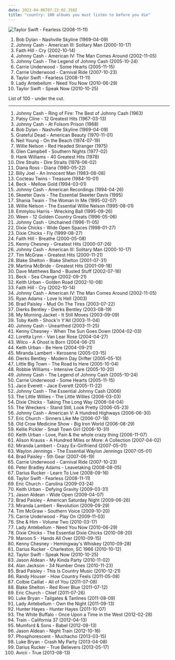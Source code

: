 ```yaml
---
date: 2021-04-06T07:22:02.358Z
title: "country: 100 albums you must listen to before you die"
---
```

![Taylor Swift - Fearless (2008-11-11)](https://img.discogs.com/YZX7t4Ix6JqNxJlqMRpFTi8lDVg=/fit-in/450x600/filters:strip_icc():format(jpeg):mode_rgb():quality(90)/discogs-images/R-15576050-1613367279-2968.jpeg.jpg "Taylor Swift - Fearless (2008-11-11)")
<ol class="albums">
<li data-cover="https://img.discogs.com/KOr_SXhbsBIbniOjBMA6zRIHPpw=/fit-in/600x606/filters:strip_icc():format(jpeg):mode_rgb():quality(90)/discogs-images/R-3886888-1608796388-7219.jpeg.jpg" data-tags="country, 60s" role="button">Bob Dylan - Nashville Skyline (1969-04-09)</li>
<li data-cover="http://coverartarchive.org/release/2e40496a-7ed6-396b-ad9f-cf356f0f728e/22192705953-500.jpg" data-tags="country" role="button">Johnny Cash - American III: Solitary Man (2000-10-17)</li>
<li data-cover="http://coverartarchive.org/release/b4559308-a761-3279-8243-35952f3aeb7a/19438296770-500.jpg" data-tags="country" role="button">Faith Hill - Cry (2002-10-14)</li>
<li data-cover="http://coverartarchive.org/release/47140ecd-72e3-4ef9-b523-3af3c4e3e9ef/2204544011-500.jpg" data-tags="country" role="button">Johnny Cash - American IV: The Man Comes Around (2002-11-05)</li>
<li data-cover="http://coverartarchive.org/release/b1bad411-da3c-466c-be2e-eb55561e6d06/9538822252-500.jpg" data-tags="country" role="button">Johnny Cash - The Legend of Johnny Cash (2005-10-24)</li>
<li data-cover="http://coverartarchive.org/release/a33b9822-9f09-4e19-9d6e-e05af85c727b/5228564975-500.jpg" data-tags="country" role="button">Carrie Underwood - Some Hearts (2005-11-15)</li>
<li data-cover="http://coverartarchive.org/release/1ae35324-42a2-4cd8-880e-9d810ef964b2/6121102106-500.jpg" data-tags="country" role="button">Carrie Underwood - Carnival Ride (2007-10-23)</li>
<li data-cover="https://img.discogs.com/YZX7t4Ix6JqNxJlqMRpFTi8lDVg=/fit-in/450x600/filters:strip_icc():format(jpeg):mode_rgb():quality(90)/discogs-images/R-15576050-1613367279-2968.jpeg.jpg" data-tags="country" role="button">Taylor Swift - Fearless (2008-11-11)</li>
<li data-cover="https://img.discogs.com/n57UBeTOXTMdmtzPnYbayghIguI=/fit-in/600x605/filters:strip_icc():format(jpeg):mode_rgb():quality(90)/discogs-images/R-2122525-1266174670.jpeg.jpg" data-tags="country" role="button">Lady Antebellum - Need You Now (2010-06-29)</li>
<li data-cover="https://img.discogs.com/3yy887BvfPEfE5k3RHSh3QoJmsc=/fit-in/600x600/filters:strip_icc():format(jpeg):mode_rgb():quality(90)/discogs-images/R-11763442-1521967500-3255.jpeg.jpg" data-tags="country" role="button">Taylor Swift - Speak Now (2010-10-25)</li>
</ol>
List of 100 - under the cut.
<!-- more -->

_________________

<ol class="albums">
<li data-cover="http://coverartarchive.org/release/1eb3957e-c4ea-330a-9927-d59b24e83e0f/16708926029-500.jpg" data-tags="country" role="button">
Johnny Cash - Ring of Fire: The Best of Johnny Cash (1963)
</li>
<li data-cover="http://coverartarchive.org/release/b8b551f6-e07a-4cc2-ac33-e35758d88796/19682269114-500.jpg" data-tags="country, female vocalists" role="button">
Patsy Cline - 12 Greatest Hits (1967-03-13)
</li>
<li data-cover="http://coverartarchive.org/release/45647913-b279-4118-8ff4-ae3420437c66/17873579445-500.jpg" data-tags="country" role="button">
Johnny Cash - At Folsom Prison (1968)
</li>
<li data-cover="https://img.discogs.com/KOr_SXhbsBIbniOjBMA6zRIHPpw=/fit-in/600x606/filters:strip_icc():format(jpeg):mode_rgb():quality(90)/discogs-images/R-3886888-1608796388-7219.jpeg.jpg" data-tags="country, 60s" role="button">
Bob Dylan - Nashville Skyline (1969-04-09)
</li>
<li data-cover="http://coverartarchive.org/release/0bf93ec6-a96c-4d4d-9cc2-96f0f4306ff6/18627374936-500.jpg" data-tags="classic rock" role="button">
Grateful Dead - American Beauty (1970-11-01)
</li>
<li data-cover="https://via.placeholder.com/450" data-tags="singer-songwriter, 70s, folk rock" role="button">
Neil Young - On the Beach (1974-07-19)
</li>
<li data-cover="http://coverartarchive.org/release/899d8c0b-75cf-4370-99fd-d1d4768b98bf/11553737611-500.jpg" data-tags="country" role="button">
Willie Nelson - Red Headed Stranger (1975)
</li>
<li data-cover="http://coverartarchive.org/release/834a05ec-4bbc-4276-b797-2ccdf625d648/7331581825-500.jpg" data-tags="country, country pop, contemporary christian, u2, misc, bono, ccm, urban cowboy, pentecostal, the edge, jesus had a penis, dake-bonoist, dake, dake-bonoism, confucius had a penis, listen to u2, dake-bonoistic doctrine, conforms to dake-bonoistic doctrine, moist butt kittens, they always conform to dake-bonoistic doctrine, finis jennings dake, dake-bono, contemporary muslim" role="button">
Glen Campbell - Southern Nights (1977-02)
</li>
<li data-cover="http://coverartarchive.org/release/5b5f1493-20a7-41be-86b3-0b2ff87bfd37/5499609425-500.jpg" data-tags="country" role="button">
Hank Williams - 40 Greatest Hits (1978)
</li>
<li data-cover="https://via.placeholder.com/450" data-tags="dire straits, classic rock, rock" role="button">
Dire Straits - Dire Straits (1978-06-02)
</li>
<li data-cover="https://img.discogs.com/l3pHsob4QXA0qrMV7AYigfjPCBQ=/fit-in/600x547/filters:strip_icc():format(jpeg):mode_rgb():quality(90)/discogs-images/R-1135038-1249251301.jpeg.jpg" data-tags="80s, soul" role="button">
Diana Ross - Diana (1980-05-22)
</li>
<li data-cover="http://coverartarchive.org/release/bc1be554-7601-3b7e-9cdf-ca98e8e98d0d/9466376999-500.jpg" data-tags="80s, pop, classic rock" role="button">
Billy Joel - An Innocent Man (1983-08-08)
</li>
<li data-cover="http://coverartarchive.org/release/bc6dee20-448c-387d-8eb4-a7cb737ae1b7/23441368012-500.jpg" data-tags="dream pop" role="button">
Cocteau Twins - Treasure (1984-10-01)
</li>
<li data-cover="http://coverartarchive.org/release/99ec95cd-5500-4afd-b6bd-85568bd94141/10544229358-500.jpg" data-tags="alternative, 90s" role="button">
Beck - Mellow Gold (1994-03-01)
</li>
<li data-cover="http://coverartarchive.org/release/0a15e987-c9c6-44c6-ab39-b89931e0a5d5/27120797067-500.jpg" data-tags="country" role="button">
Johnny Cash - American Recordings (1994-04-26)
</li>
<li data-cover="http://coverartarchive.org/release/052f365f-beb2-4794-90e0-f272c266e973/18446288488-500.jpg" data-tags="country, skeeter davis" role="button">
Skeeter Davis - The Essential Skeeter Davis (1995)
</li>
<li data-cover="http://coverartarchive.org/release/60137615-99da-340e-84cf-0606356e1125/6132686001-500.jpg" data-tags="country" role="button">
Shania Twain - The Woman In Me (1995-02-07)
</li>
<li data-cover="https://img.discogs.com/trwa38toa0s4Vl40ec50KZ7viQ8=/fit-in/600x600/filters:strip_icc():format(jpeg):mode_rgb():quality(90)/discogs-images/R-5256326-1388866351-4442.jpeg.jpg" data-tags="country" role="button">
Willie Nelson - The Essential Willie Nelson (1995-08-01)
</li>
<li data-cover="http://coverartarchive.org/release/3340642f-c8c7-48aa-83c0-e3a696dcbe76/14642036386-500.jpg" data-tags="country, female vocalists, alt-country" role="button">
Emmylou Harris - Wrecking Ball (1995-09-26)
</li>
<li data-cover="http://coverartarchive.org/release/c48fa5ac-a16f-435b-88f3-179a668a40ad/6848496966-500.jpg" data-tags="country, americana, alt-country" role="button">
Ween - 12 Golden Country Greats (1996-05-06)
</li>
<li data-cover="http://coverartarchive.org/release/e162083e-4a0b-49f9-b341-7a02354f5c98/19325365527-500.jpg" data-tags="country" role="button">
Johnny Cash - Unchained (1996-11-05)
</li>
<li data-cover="http://coverartarchive.org/release/dc20ab32-ff95-3621-bdaf-92b90e826ee1/6201935684-500.jpg" data-tags="country" role="button">
Dixie Chicks - Wide Open Spaces (1998-01-27)
</li>
<li data-cover="http://coverartarchive.org/release/c464169f-eec9-3406-9690-5e5667ec091d/6201889696-500.jpg" data-tags="country" role="button">
Dixie Chicks - Fly (1999-08-27)
</li>
<li data-cover="https://img.discogs.com/ahZHzdwuYD2kXMNpQ6nEMi9Fcjk=/fit-in/350x300/filters:strip_icc():format(jpeg):mode_rgb():quality(90)/discogs-images/R-1274419-1205585238.jpeg.jpg" data-tags="country" role="button">
Faith Hill - Breathe (2000-05-08)
</li>
<li data-cover="http://coverartarchive.org/release/816a606d-2f9f-41bf-ba9f-5dd6078b5d98/14960259719-500.jpg" data-tags="country" role="button">
Kenny Chesney - Greatest Hits (2000-07-26)
</li>
<li data-cover="http://coverartarchive.org/release/2e40496a-7ed6-396b-ad9f-cf356f0f728e/22192705953-500.jpg" data-tags="country" role="button">
Johnny Cash - American III: Solitary Man (2000-10-17)
</li>
<li data-cover="http://coverartarchive.org/release/c1c8a378-1adf-4d84-b7fc-a82c130c5350/10149144111-500.jpg" data-tags="country" role="button">
Tim McGraw - Greatest Hits (2000-11-21)
</li>
<li data-cover="http://coverartarchive.org/release/0a673cad-d296-4eae-9cc5-0c95aba1c6bd/15390139795-500.jpg" data-tags="country, blake shelton" role="button">
Blake Shelton - Blake Shelton (2001-07-31)
</li>
<li data-cover="https://img.discogs.com/7L4OiVgGmfo_DFT8njQ7HJ2nHLQ=/fit-in/600x522/filters:strip_icc():format(jpeg):mode_rgb():quality(90)/discogs-images/R-5574830-1598536251-7795.jpeg.jpg" data-tags="country" role="button">
Martina McBride - Greatest Hits (2001-09-18)
</li>
<li data-cover="http://coverartarchive.org/release/2479abd6-ae60-4776-b281-3d543d4718ae/5556494380-500.jpg" data-tags="rock" role="button">
Dave Matthews Band - Busted Stuff (2002-07-16)
</li>
<li data-cover="http://coverartarchive.org/release/09dc8894-bb52-4edd-a31b-e74e30753a44/7066111416-500.jpg" data-tags="singer-songwriter, acoustic, beck" role="button">
Beck - Sea Change (2002-09-21)
</li>
<li data-cover="http://coverartarchive.org/release/23e97699-2bee-4456-8bfe-61306ac41b11/22072482935-500.jpg" data-tags="country" role="button">
Keith Urban - Golden Road (2002-10-08)
</li>
<li data-cover="http://coverartarchive.org/release/b4559308-a761-3279-8243-35952f3aeb7a/19438296770-500.jpg" data-tags="country" role="button">
Faith Hill - Cry (2002-10-14)
</li>
<li data-cover="http://coverartarchive.org/release/47140ecd-72e3-4ef9-b523-3af3c4e3e9ef/2204544011-500.jpg" data-tags="country" role="button">
Johnny Cash - American IV: The Man Comes Around (2002-11-05)
</li>
<li data-cover="https://via.placeholder.com/450" data-tags="alt-country, rock" role="button">
Ryan Adams - Love Is Hell (2003)
</li>
<li data-cover="http://coverartarchive.org/release/de1fbef7-d6cb-4e87-bb8d-5fb084b8b58b/9462009369-500.jpg" data-tags="country" role="button">
Brad Paisley - Mud On The Tires (2003-07-22)
</li>
<li data-cover="http://coverartarchive.org/release/ae27b65a-ffc5-4c52-af0f-82bb221bdd54/4259120205-500.jpg" data-tags="country, dierks bentley" role="button">
Dierks Bentley - Dierks Bentley (2003-08-19)
</li>
<li data-cover="https://img.discogs.com/VJB1rFlOG6ZH8Uq_T0r9BxdfUTQ=/fit-in/600x595/filters:strip_icc():format(jpeg):mode_rgb():quality(90)/discogs-images/R-7107450-1433888454-3100.jpeg.jpg" data-tags="2003, rock" role="button">
My Morning Jacket - It Still Moves (2003-09-09)
</li>
<li data-cover="http://coverartarchive.org/release/99dccf04-5813-493a-9277-ec4df7b0ef09/13886519569-500.jpg" data-tags="country, toby keith" role="button">
Toby Keith - Shock'n Y'All (2003-11-04)
</li>
<li data-cover="http://coverartarchive.org/release/4321855e-8e8e-4786-8506-28e6d69633b9/13966110015-500.jpg" data-tags="country" role="button">
Johnny Cash - Unearthed (2003-11-25)
</li>
<li data-cover="http://coverartarchive.org/release/3a71ae89-00c5-442b-805b-1485e35bf405/3682341498-500.jpg" data-tags="country" role="button">
Kenny Chesney - When The Sun Goes Down (2004-02-03)
</li>
<li data-cover="http://coverartarchive.org/release/5cb847e2-d768-3644-a892-e56fd9d9de61/21381901373-500.jpg" data-tags="country" role="button">
Loretta Lynn - Van Lear Rose (2004-04-27)
</li>
<li data-cover="http://coverartarchive.org/release/9ad6f7a0-bd9e-4ca2-8b8a-5441dc51f34b/4530847957-500.jpg" data-tags="00s, indie, rock" role="button">
Wilco - A Ghost is Born (2004-06-21)
</li>
<li data-cover="http://coverartarchive.org/release/99bfcd40-b086-41f7-83d7-786fbbb3c99b/26696949744-500.jpg" data-tags="country" role="button">
Keith Urban - Be Here (2004-09-21)
</li>
<li data-cover="http://coverartarchive.org/release/aae883ce-905d-4b1b-8440-037e4102bf7a/10037462392-500.jpg" data-tags="country" role="button">
Miranda Lambert - Kerosene (2005-03-15)
</li>
<li data-cover="http://coverartarchive.org/release/67747899-e291-49f7-bf83-d88854230386/4259252736-500.jpg" data-tags="country" role="button">
Dierks Bentley - Modern Day Drifter (2005-05-10)
</li>
<li data-cover="http://coverartarchive.org/release/538329ea-1087-4ef6-800e-d9069cabd299/19388646151-500.jpg" data-tags="country" role="button">
Little Big Town - The Road to Here (2005-10-04)
</li>
<li data-cover="http://coverartarchive.org/release/d304d0ae-4937-30a9-9ea7-656a8d92860b/1413448182-500.jpg" data-tags="pop, robbie williams" role="button">
Robbie Williams - Intensive Care (2005-10-20)
</li>
<li data-cover="http://coverartarchive.org/release/b1bad411-da3c-466c-be2e-eb55561e6d06/9538822252-500.jpg" data-tags="country" role="button">
Johnny Cash - The Legend of Johnny Cash (2005-10-24)
</li>
<li data-cover="http://coverartarchive.org/release/a33b9822-9f09-4e19-9d6e-e05af85c727b/5228564975-500.jpg" data-tags="country" role="button">
Carrie Underwood - Some Hearts (2005-11-15)
</li>
<li data-cover="http://coverartarchive.org/release/5ec29d87-ad4b-48ab-98b5-13ff6cffdc5c/10717310269-500.jpg" data-tags="country, male vocalists, country music" role="button">
Jace Everett - Jace Everett (2005-11-22)
</li>
<li data-cover="https://img.discogs.com/FtULkQ6b0y6k9auEFqnrvhMRWsw=/fit-in/600x601/filters:strip_icc():format(jpeg):mode_rgb():quality(90)/discogs-images/R-9814785-1587467828-8604.jpeg.jpg" data-tags="country" role="button">
Johnny Cash - The Essential Johnny Cash (2006)
</li>
<li data-cover="https://img.discogs.com/5e5h2ivi_lolQQbScEClLn4b7pc=/fit-in/600x595/filters:strip_icc():format(jpeg):mode_rgb():quality(90)/discogs-images/R-1201694-1336073487.jpeg.jpg" data-tags="jazz, country" role="button">
The Little Willies - The Little Willies (2006-03-03)
</li>
<li data-cover="https://img.discogs.com/2MfJRC5yKH9FNQ9UwIF1dY3s3bg=/fit-in/600x596/filters:strip_icc():format(jpeg):mode_rgb():quality(90)/discogs-images/R-695422-1495798257-4186.jpeg.jpg" data-tags="country" role="button">
Dixie Chicks - Taking The Long Way (2006-04-04)
</li>
<li data-cover="https://img.discogs.com/xFrIQJnXSfVK9N_bCXR9rvb9uJk=/fit-in/445x450/filters:strip_icc():format(jpeg):mode_rgb():quality(90)/discogs-images/R-1402301-1216632404.jpeg.jpg" data-tags="country" role="button">
The Wreckers - Stand Still, Look Pretty (2006-05-23)
</li>
<li data-cover="http://coverartarchive.org/release/13e97c66-9a99-41e7-bf5e-5158ab66c5c5/18264795092-500.jpg" data-tags="country" role="button">
Johnny Cash - American V: A Hundred Highways (2006-06-30)
</li>
<li data-cover="http://coverartarchive.org/release/90f54514-f789-4835-b3e0-d1f14e9e766e/3820440959-500.jpg" data-tags="country" role="button">
Eric Church - Sinners Like Me (2006-07-18)
</li>
<li data-cover="https://img.discogs.com/O5XwKi9q8ZHB_1fGKNlvskSdI5w=/fit-in/600x600/filters:strip_icc():format(jpeg):mode_rgb():quality(90)/discogs-images/R-2127169-1533790488-7456.jpeg.jpg" data-tags="country, folk, americana" role="button">
Old Crow Medicine Show - Big Iron World (2006-08-29)
</li>
<li data-cover="http://coverartarchive.org/release/b75d84c9-0c2a-4f3e-80e3-8c385efd63c0/25970432695-500.jpg" data-tags="country" role="button">
Kellie Pickler - Small Town Girl (2006-10-31)
</li>
<li data-cover="https://via.placeholder.com/450" data-tags="country" role="button">
Keith Urban - Love, Pain & the whole crazy thing (2006-11-07)
</li>
<li data-cover="http://coverartarchive.org/release/4783a224-ba3d-4a97-9115-3d9a5e0b9dd4/6251629738-500.jpg" data-tags="country" role="button">
Alison Krauss - A Hundred Miles or More: A Collection (2007-04-02)
</li>
<li data-cover="http://coverartarchive.org/release/69f898f9-3fe4-4111-ad11-81fccf55df8e/5791775997-500.jpg" data-tags="country" role="button">
Miranda Lambert - Crazy Ex-Girlfriend (2007-05-01)
</li>
<li data-cover="http://coverartarchive.org/release/75decd7e-9766-4c88-902e-d157443dd02b/15697247586-500.jpg" data-tags="country, outlaw country" role="button">
Waylon Jennings - The Essential Waylon Jennings (2007-05-01)
</li>
<li data-cover="http://coverartarchive.org/release/244fcc6f-2054-4717-89ff-1b602914cc9e/11160160955-500.jpg" data-tags="country" role="button">
Brad Paisley - 5th Gear (2007-06-19)
</li>
<li data-cover="http://coverartarchive.org/release/1ae35324-42a2-4cd8-880e-9d810ef964b2/6121102106-500.jpg" data-tags="country" role="button">
Carrie Underwood - Carnival Ride (2007-10-23)
</li>
<li data-cover="http://coverartarchive.org/release/332b04a6-1a19-4d44-94c6-3c03e14f374b/15577515732-500.jpg" data-tags="pop, country, pop rock, americana, singer/songwriter, purchased 09, albums checked" role="button">
Peter Bradley Adams - Leavetaking (2008-08-05)
</li>
<li data-cover="https://via.placeholder.com/450" data-tags="country" role="button">
Darius Rucker - Learn To Live (2008-09-16)
</li>
<li data-cover="https://img.discogs.com/YZX7t4Ix6JqNxJlqMRpFTi8lDVg=/fit-in/450x600/filters:strip_icc():format(jpeg):mode_rgb():quality(90)/discogs-images/R-15576050-1613367279-2968.jpeg.jpg" data-tags="country" role="button">
Taylor Swift - Fearless (2008-11-11)
</li>
<li data-cover="http://coverartarchive.org/release/4eb37ed2-0ada-4f38-926b-b7aee740220d/3743132785-500.jpg" data-tags="country" role="button">
Eric Church - Carolina (2009-03-24)
</li>
<li data-cover="http://coverartarchive.org/release/afd85101-c717-4d44-97ce-c533da9cc377/14920368979-500.jpg" data-tags="country" role="button">
Keith Urban - Defying Gravity (2009-03-31)
</li>
<li data-cover="http://coverartarchive.org/release/8953f25b-6c3e-413e-b286-a66a58c468ca/14919707035-500.jpg" data-tags="country" role="button">
Jason Aldean - Wide Open (2009-04-07)
</li>
<li data-cover="http://coverartarchive.org/release/416255db-6f4d-3541-9852-58d3664b4737/890297806-500.jpg" data-tags="country" role="button">
Brad Paisley - American Saturday Night (2009-06-26)
</li>
<li data-cover="http://coverartarchive.org/release/875fafae-b1db-47c2-97e5-74d3783a02a6/8022941540-500.jpg" data-tags="country" role="button">
Miranda Lambert - Revolution (2009-09-29)
</li>
<li data-cover="http://coverartarchive.org/release/d1bd5b2f-5194-4699-829d-f85233dce530/10144258124-500.jpg" data-tags="country" role="button">
Tim McGraw - Southern Voice (2009-10-20)
</li>
<li data-cover="http://coverartarchive.org/release/0b7b7553-1492-49f4-b8bc-3fb482fe4ab2/7911228592-500.jpg" data-tags="country" role="button">
Carrie Underwood - Play On (2009-11-03)
</li>
<li data-cover="http://coverartarchive.org/release/2c965efb-dd6e-430b-bd4e-be8a5733aaac/4804300300-500.jpg" data-tags="indie pop" role="button">
She & Him - Volume Two (2010-03-17)
</li>
<li data-cover="https://img.discogs.com/n57UBeTOXTMdmtzPnYbayghIguI=/fit-in/600x605/filters:strip_icc():format(jpeg):mode_rgb():quality(90)/discogs-images/R-2122525-1266174670.jpeg.jpg" data-tags="country" role="button">
Lady Antebellum - Need You Now (2010-06-29)
</li>
<li data-cover="http://coverartarchive.org/release/d60b147a-031f-4cb0-ad33-7541e29d837e/11478412156-500.jpg" data-tags="country" role="button">
Dixie Chicks - The Essential Dixie Chicks (2010-08-20)
</li>
<li data-cover="https://img.discogs.com/4sJ6SVYCfJ7DnGKLNrUN3vvIINE=/fit-in/600x600/filters:strip_icc():format(jpeg):mode_rgb():quality(90)/discogs-images/R-2523213-1476638969-6988.jpeg.jpg" data-tags="pop, maroon 5" role="button">
Maroon 5 - Hands All Over (2010-09-15)
</li>
<li data-cover="http://coverartarchive.org/release/da854bdc-d92f-4629-b53f-067f8ce9d069/19269154970-500.jpg" data-tags="country, my favorite" role="button">
Kenny Chesney - Hemingway's Whiskey (2010-09-28)
</li>
<li data-cover="http://coverartarchive.org/release/328efca9-555a-44fb-b122-94f289371433/10229865871-500.jpg" data-tags="country" role="button">
Darius Rucker - Charleston, SC 1966 (2010-10-12)
</li>
<li data-cover="https://img.discogs.com/3yy887BvfPEfE5k3RHSh3QoJmsc=/fit-in/600x600/filters:strip_icc():format(jpeg):mode_rgb():quality(90)/discogs-images/R-11763442-1521967500-3255.jpeg.jpg" data-tags="country" role="button">
Taylor Swift - Speak Now (2010-10-25)
</li>
<li data-cover="http://coverartarchive.org/release/91b48d70-bce1-4806-880c-a2b1488ac877/2663859177-500.jpg" data-tags="country, country rock" role="button">
Jason Aldean - My Kinda Party (2010-11-02)
</li>
<li data-cover="http://coverartarchive.org/release/f092b7dc-f36f-4431-8e38-0a411450bb31/21799062857-500.jpg" data-tags="country" role="button">
Alan Jackson - 34 Number Ones (2010-11-23)
</li>
<li data-cover="https://via.placeholder.com/450" data-tags="country" role="button">
Brad Paisley - This Is Country Music (2010-12-21)
</li>
<li data-cover="http://coverartarchive.org/release/d6ffb174-120b-4c37-92e6-bc37ba3d9311/2960945630-500.jpg" data-tags="country" role="button">
Randy Houser - How Country Feels (2011-05-08)
</li>
<li data-cover="http://coverartarchive.org/release/098d397a-6528-4a84-b282-14d19c02e647/5129304980-500.jpg" data-tags="pop, folk, acoustic" role="button">
Colbie Caillat - All of You (2011-07-08)
</li>
<li data-cover="http://coverartarchive.org/release/bdadbb9c-bc6b-449b-99b1-849407a62019/5633552174-500.jpg" data-tags="country" role="button">
Blake Shelton - Red River Blue (2011-07-12)
</li>
<li data-cover="http://coverartarchive.org/release/114dc1d5-a25d-4893-abaa-a405282128c2/4155273043-500.jpg" data-tags="country" role="button">
Eric Church - Chief (2011-07-26)
</li>
<li data-cover="http://coverartarchive.org/release/c1647ae7-993c-4b98-83bd-36b1003342b1/3499102791-500.jpg" data-tags="country" role="button">
Luke Bryan - Tailgates & Tanlines (2011-08-09)
</li>
<li data-cover="https://img.discogs.com/-AaM238cQ-tI0TXoRWXfVNZhdHw=/fit-in/300x265/filters:strip_icc():format(jpeg):mode_rgb():quality(90)/discogs-images/R-9519370-1484442560-7043.jpeg.jpg" data-tags="country" role="button">
Lady Antebellum - Own the Night (2011-09-13)
</li>
<li data-cover="https://img.discogs.com/7xsnPXMu8T5MiYppVONnphyJ9pE=/fit-in/600x606/filters:strip_icc():format(jpeg):mode_rgb():quality(90)/discogs-images/R-3543844-1598241785-6365.jpeg.jpg" data-tags="country" role="button">
Hunter Hayes - Hunter Hayes (2011-10-07)
</li>
<li data-cover="http://coverartarchive.org/release/205bec55-ab4e-4bdd-8176-8ad6fb1008fe/5170638605-500.jpg" data-tags="country, folk rock" role="button">
The White Buffalo - Once Upon a Time in the West (2012-02-28)
</li>
<li data-cover="http://coverartarchive.org/release/fd6989fd-ea2f-4437-be0f-e7470507a454/10428293806-500.jpg" data-tags="rock" role="button">
Train - California 37 (2012-04-13)
</li>
<li data-cover="http://coverartarchive.org/release/5e41ce0d-ce16-4a00-83bb-8e0e41d67cbb/2484391424-500.jpg" data-tags="folk, indie, british" role="button">
Mumford & Sons - Babel (2012-09-13)
</li>
<li data-cover="http://coverartarchive.org/release/0cb498dc-8809-41f4-8343-a7c05a638df8/5774705999-500.jpg" data-tags="country" role="button">
Jason Aldean - Night Train (2012-10-16)
</li>
<li data-cover="http://coverartarchive.org/release/13995b09-6a31-44d6-9185-3f41a70273d3/3678416346-500.jpg" data-tags="americana, indie folk" role="button">
Phosphorescent - Muchacho (2013-03-15)
</li>
<li data-cover="http://coverartarchive.org/release/1772c1ff-2c11-4e9d-940a-3107aeb36625/4308753446-500.jpg" data-tags="country" role="button">
Luke Bryan - Crash My Party (2013-04-08)
</li>
<li data-cover="http://coverartarchive.org/release/b624c2b6-a84a-46f5-b690-c923e3aed417/10229915468-500.jpg" data-tags="country" role="button">
Darius Rucker - True Believers (2013-05-17)
</li>
<li data-cover="http://coverartarchive.org/release/df93fa50-a9ab-4b1c-8a83-e842652ac39c/5165686561-500.jpg" data-tags="electronic" role="button">
Avicii - True (2013-08-13)
</li>
</ol>